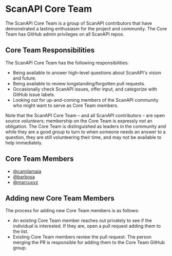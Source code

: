 # ScanAPI Core Team

The ScanAPI Core Team is a group of ScanAPI contributors that have demonstrated a lasting enthusiasm for the project and community. The Core Team has GitHub admin privileges on all ScanAPI repos.

## Core Team Responsibilities

The ScanAPI Core Team has the following responsibilities:

- Being available to answer high-level questions about ScanAPI's vision and future.
- Being available to review longstanding/forgotten pull requests.
- Occasionally check ScanAPI issues, offer input, and categorize with GitHub issue labels.
- Looking out for up-and-coming members of the ScanAPI community who might want to serve as Core Team members.

Note that the ScanAPI Core Team – and all ScanAPI contributors – are open source _volunteers_; membership on the Core Team is expressly _not_ an obligation. The Core Team is distinguished as leaders in the community and while they are a good group to turn to when someone needs an answer to a question, they are still volunteering their time, and may not be available to help immediately.

## Core Team Members

- [@camilamaia](https://github.com/camilamaia)
- [@barbosa](https://github.com/barbosa)
- [@marcuxyz](https://github.com/marcuxyz)

## Adding new Core Team Members

The process for adding new Core Team members is as follows:

- An existing Core Team member reaches out privately to see if the individual is interested. If they are, open a pull request adding them to the list.
- Existing Core Team members review the pull request. The person merging the PR is responsible for adding them to the Core Team GitHub group.

